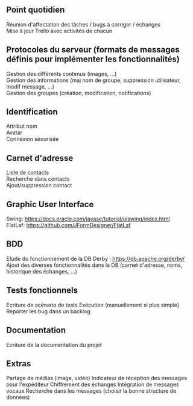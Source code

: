 ## Point quotidien
Réunion d'affectation des tâches / bugs à corriger / échanges  
Mise à jour Trello avec activités de chacun

## Protocoles du serveur (formats de messages définis pour implémenter les fonctionnalités)
Gestion des différents contenus (images, ...)  
Gestion des informations (maj nom de groupe, suppression utilisateur, modif message, ...)  
Gestion des groupes (création, modification, notifications)

## Identification
Attribut nom  
Avatar  
Connexion sécurisée

## Carnet d'adresse
Liste de contacts  
Recherche dans contacts  
Ajout/suppression contact

## Graphic User Interface
Swing: https://docs.oracle.com/javase/tutorial/uiswing/index.html  
FlatLaf: https://github.com/JFormDesigner/FlatLaf

## BDD
Etude du fonctionnement de la DB Derby : https://db.apache.org/derby/
Ajout des diverses fonctionnalités dans la DB (carnet d'adresse, noms, historique des échanges, ...)

## Tests fonctionnels
Ecriture de scénario de tests
Exécution (manuellement si plus simple)
Reporter les bug dans un backlog

## Documentation
Ecriture de la documentation du projet

## Extras
Partage de médias (image, vidéo)
Indicateur de réception des messages pour l'expéditeur
Chiffrement des échanges
Intégration de messages vocaux
Recherche dans les messages (choisir la bonne structure de données)